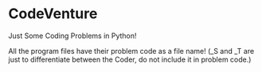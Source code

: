 # CodeVenture
Just Some Coding Problems in Python!

All the program files have their problem code as a file name! (_S and _T are just to differentiate between the Coder, do not include it in problem code.)
